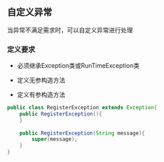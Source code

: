 ## 自定义异常

当异常不满足需求时，可以自定义异常进行处理

### 定义要求

- 必须继承Exception类或RunTimeException类

- 定义无参构造方法
- 定义有参构造方法

```Java
public class RegisterException extends Exception{
	public RegisterException(){
	}
	
	public RegisterException(String message){
		super(message);
	}
}
```

